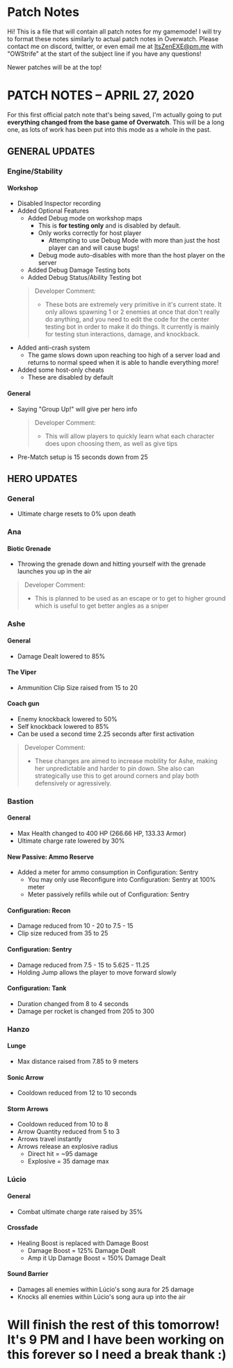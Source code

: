 
# Patch Notes

Hi! This is a file that will contain all patch notes for my gamemode! I will try to format these notes similarly to actual patch notes in Overwatch. Please contact me on discord, twitter, or even email me at ItsZenEXE@pm.me with "OWStrife" at the start of the subject line if you have any questions!

Newer patches will be at the top!


# PATCH NOTES – APRIL 27, 2020

For this first official patch note that's being saved, I'm actually going to put **everything changed from the base game of Overwatch**. This will be a long one, as lots of work has been put into this mode as a whole in the past.

## GENERAL UPDATES
### Engine/Stability
#### Workshop
- Disabled Inspector recording
- Added Optional Features
	-   Added Debug mode on workshop maps
		- This is **for testing only** and is disabled by default.
		- Only works correctly for host player
			- Attempting to use Debug Mode with more than just the host player can and will cause bugs!
		- Debug mode auto-disables with more than the host player on the server
	- Added Debug Damage Testing bots
	- Added Debug Status/Ability Testing bot
	>Developer Comment:
	>- These bots are extremely very primitive in it's current state. It only allows spawning 1 or 2 enemies at once that don't really do anything, and you need to edit the code for the center testing bot in order to make it do things. It currently is mainly for testing stun interactions, damage, and knockback.
- Added anti-crash system
	- The game slows down upon reaching too high of a server load and returns to normal speed when it is able to handle everything more!
- Added some host-only cheats
	- These are disabled by default

#### General
- Saying "Group Up!" will give per hero info
	>Developer Comment:
	>- This will allow players to quickly learn what each character does upon choosing them, as well as give tips
- Pre-Match setup is 15 seconds down from 25



## HERO UPDATES
### General
- Ultimate charge resets to 0% upon death

### Ana
#### Biotic Grenade
- Throwing the grenade down and hitting yourself with the grenade launches you up in the air
>Developer Comment:
>- This is planned to be used as an escape or to get to higher ground which is useful to get better angles as a sniper

### Ashe
#### General
- Damage Dealt lowered to 85%

#### The Viper
- Ammunition Clip Size raised from 15 to 20

#### Coach gun
- Enemy knockback lowered to 50%
- Self knockback lowered to 85%
- Can be used a second time 2.25 seconds after first activation
>Developer Comment:
>- These changes are aimed to increase mobility for Ashe, making her unpredictable and harder to pin down. She also can strategically use this to get around corners and play both defensively or agressively.

### Bastion
#### General
- Max Health changed to 400 HP (266.66 HP, 133.33 Armor)
- Ultimate charge rate lowered by 30%

#### New Passive: Ammo Reserve
- Added a meter for ammo consumption in Configuration: Sentry
	- You may only use Reconfigure into Configuration: Sentry at 100% meter
	- Meter passively refills while out of Configuration: Sentry

#### Configuration: Recon
- Damage reduced from 10 - 20 to 7.5 - 15
- Clip size reduced from 35 to 25

#### Configuration: Sentry
- Damage reduced from 7.5 - 15 to 5.625 - 11.25
- Holding Jump allows the player to move forward slowly

#### Configuration: Tank
- Duration changed from 8 to 4 seconds
- Damage per rocket is changed from 205 to 300

### Hanzo
#### Lunge
- Max distance raised from 7.85 to 9 meters

#### Sonic Arrow
- Cooldown reduced from 12 to 10 seconds

#### Storm Arrows
- Cooldown reduced from 10 to 8
- Arrow Quantity reduced from 5 to 3
- Arrows travel instantly
- Arrows release an explosive radius
	- Direct hit = ~95 damage
	- Explosive = 35 damage max

### Lúcio
#### General
- Combat ultimate charge rate raised by 35%

#### Crossfade
- Healing Boost is replaced with Damage Boost
	- Damage Boost = 125% Damage Dealt
	- Amp it Up Damage Boost = 150% Damage Dealt

#### Sound Barrier
- Damages all enemies within Lúcio's song aura for 25 damage
- Knocks all enemies within Lúcio's song aura up into the air



# Will finish the rest of this tomorrow! It's 9 PM and I have been working on this forever so I need a break thank :)
